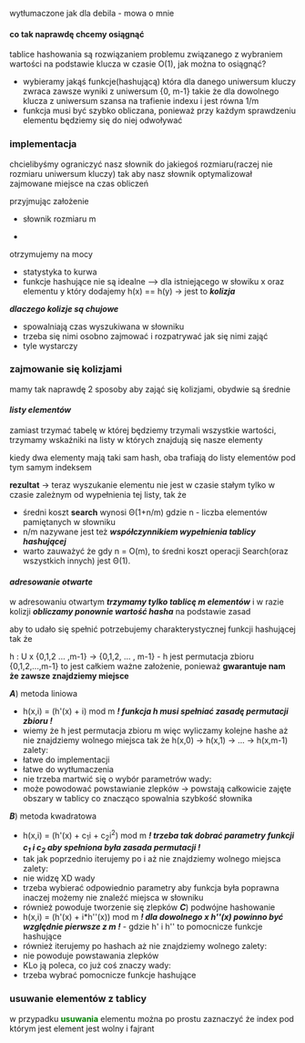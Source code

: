 wytłumaczone jak dla debila - mowa o mnie

#### co tak naprawdę chcemy osiągnąć
tablice hashowania są rozwiązaniem problemu związanego z wybraniem wartości na podstawie klucza w czasie O(1), jak można to osiągnąć?
 - wybieramy jakąś funkcje(hashującą) która dla danego uniwersum kluczy zwraca zawsze wyniki z uniwersum {0, m-1} takie że dla dowolnego klucza z uniwersum szansa na trafienie indexu i jest równa 1/m
 - funkcja musi być szybko obliczana, ponieważ przy każdym sprawdzeniu elementu będziemy się do niej odwoływać

### implementacja
chcielibyśmy ograniczyć nasz słownik do jakiegoś rozmiaru(raczej nie rozmiaru uniwersum kluczy) tak aby nasz słownik optymalizował zajmowane miejsce na czas obliczeń

przyjmując założenie
- słownik rozmiaru m
+
otrzymujemy na mocy
- statystyka to kurwa
- funkcje hashujące nie są idealne
-->
dla istniejącego w słowiku x oraz elementu y który dodajemy h(x) == h(y) → jest to ***kolizja*** 

***dlaczego kolizje są chujowe***
 - spowalniają czas wyszukiwana w słowniku
 - trzeba się nimi osobno zajmować i rozpatrywać jak się nimi zająć
 - tyle wystarczy


### zajmowanie się kolizjami

mamy tak naprawdę 2 sposoby aby zająć się kolizjami, obydwie są średnie

#### ***listy elementów***

zamiast trzymać tabelę w której będziemy trzymali wszystkie wartości, trzymamy wskaźniki na listy w których znajdują się nasze elementy

kiedy dwa elementy mają taki sam hash, oba trafiają do listy elementów pod tym samym indeksem

**rezultat** → teraz wyszukanie elementu nie jest w czasie stałym tylko w czasie zależnym od wypełnienia tej listy, tak że 
 - średni koszt **search** wynosi  Θ(1+n/m) gdzie n - liczba elementów pamiętanych w słowniku
 - n/m nazywane jest też ***współczynnikiem wypełnienia tablicy hashującej***
 - warto zauważyć że gdy n = O(m), to średni koszt operacji Search(oraz wszystkich innych) jest Θ(1).




#### ***adresowanie otwarte***

w adresowaniu otwartym ***trzymamy tylko tablicę m elementów*** i w razie kolizji ***obliczamy ponownie wartość hasha*** na podstawie zasad

aby to udało się spełnić potrzebujemy charakterystycznej funkcji hashującej tak że

h : U x {0,1,2 ... ,m-1} → {0,1,2, ... , m-1} - h jest permutacja zbioru {0,1,2,...,m-1} 
to jest całkiem ważne założenie, ponieważ **gwarantuje nam że zawsze znajdziemy miejsce**

***A***) metoda liniowa
 - h(x,i) = (h'(x) + i) mod m ***! funkcja h musi spełniać zasadę permutacji zbioru !***
 - wiemy że h jest permutacja zbioru m więc wyliczamy kolejne hashe aż nie znajdziemy wolnego miejsca tak że h(x,0) → h(x,1) → ... → h(x,m-1) 
zalety:
- łatwe do implementacji
- łatwe do wytłumaczenia
- nie trzeba martwić się o wybór parametrów
wady:
- może powodować powstawianie zlepków → powstają całkowicie zajęte obszary w tablicy co znacząco spowalnia szybkość słownika 

***B***) metoda kwadratowa
- h(x,i) = (h'(x) + c<sub>1</sub>i + c<sub>2</sub>i<sup>2</sup>) mod m ***! trzeba tak dobrać parametry funkcji c<sub>1</sub> i c<sub>2</sub> aby spełniona była zasada permutacji !***
- tak jak poprzednio iterujemy po i aż nie znajdziemy wolnego miejsca
zalety:
- nie widzę XD
wady 
- trzeba wybierać odpowiednio parametry aby funkcja była poprawna inaczej możemy nie znaleźć miejsca w słowniku
- również powoduje tworzenie się zlepków
***C***) podwójne hashowanie
- h(x,i) = (h'(x) + i\*h''(x)) mod m ***! dla dowolnego x h''(x) powinno być względnie pierwsze z m !*** - gdzie h' i h'' to pomocnicze funkcje hashujące 
- również iterujemy po hashach aż nie znajdziemy wolnego
zalety:
- nie powoduje powstawania zlepków 
- KLo ją poleca, co już coś znaczy
wady:
- trzeba wybrać pomocnicze funkcje hashujące




### usuwanie elementów z tablicy
w przypadku <span style="color:green"><b> usuwania</b></span> elementu można po prostu zaznaczyć że index pod którym jest element jest wolny i fajrant
